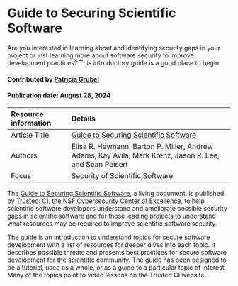 # Guide to Securing Scientific Software 
<!--deck text start-->
Are you interested in learning about and identifying security gaps in your project or just learning more about software security to improve development practices? This introductory guide is a good place to begin.
<!--deck text end-->

#### Contributed by [Patricia Grubel](https://github.com/pagrubel "Patricia Grubel")
#### Publication date: August 28, 2024

Resource information | Details 
:--- | :--- 
Article Title | [Guide to Securing Scientific Software](https://zenodo.org/records/8137009)
Authors | Elisa R. Heymann, Barton P. Miller, Andrew Adams, Kay Avila, Mark Krenz, Jason R. Lee, and Sean Peisert
Focus | Security of Scientific Software 

The [Guide to Securing Scientific Software](https://zenodo.org/records/8137009),
a living document, is published by [Trusted: CI, the NSF Cybersecurity Center of Excellence](https://trustedci.org), to help scientific software developers understand and ameliorate possible security gaps in scientific software and for those leading projects to understand what resources may be required to improve scientific software security.

The guide is an introduction to understand topics for secure software development with a list of resources for deeper dives into each topic. It describes possible threats and presents best practices for secure software development for the scientific community. The guide has been designed to be a tutorial, used as a whole, or as a guide to a particular topic of interest. Many of the topics point to video lessons on the Trusted CI website.




<!---
Publish: yes
Topics: Software Process Improvement, Design, Reliability
Pinned: no
RSS update: 2024-08-28
--->
